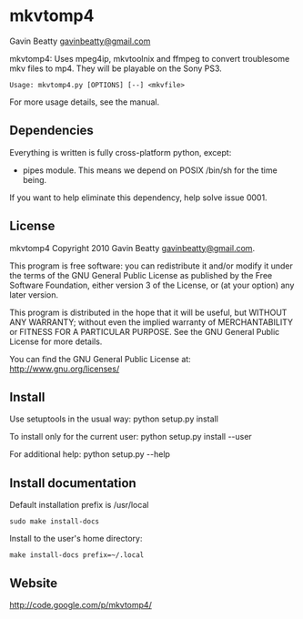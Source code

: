 mkvtomp4
========
Gavin Beatty <gavinbeatty@gmail.com>

mkvtomp4: Uses mpeg4ip, mkvtoolnix and ffmpeg to convert troublesome mkv files
to mp4. They will be playable on the Sony PS3.

    Usage: mkvtomp4.py [OPTIONS] [--] <mkvfile>

For more usage details, see the manual.


Dependencies
------------

Everything is written is fully cross-platform python, except:

* pipes module. This means we depend on POSIX /bin/sh for the time being.

If you want to help eliminate this dependency, help solve issue 0001.


License
-------

mkvtomp4 Copyright 2010 Gavin Beatty <gavinbeatty@gmail.com>.

This program is free software: you can redistribute it and/or modify
it under the terms of the GNU General Public License as published by
the Free Software Foundation, either version 3 of the License, or (at
your option) any later version.

This program is distributed in the hope that it will be useful,
but WITHOUT ANY WARRANTY; without even the implied warranty of
MERCHANTABILITY or FITNESS FOR A PARTICULAR PURPOSE.  See the
GNU General Public License for more details.

You can find the GNU General Public License at:
http://www.gnu.org/licenses/


Install
-------

Use setuptools in the usual way:
    python setup.py install

To install only for the current user:
    python setup.py install --user

For additional help:
    python setup.py --help


Install documentation
---------------------

Default installation prefix is /usr/local

    sudo make install-docs

Install to the user's home directory:

    make install-docs prefix=~/.local


Website
-------
http://code.google.com/p/mkvtomp4/


